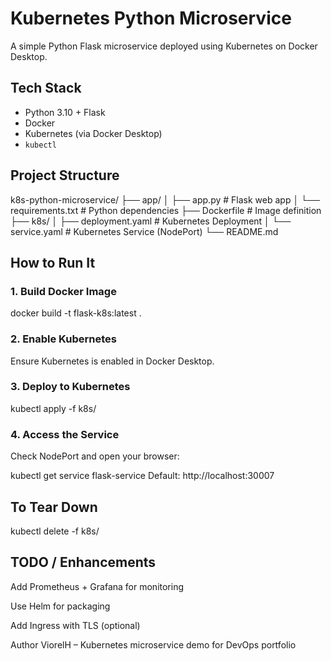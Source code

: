 # Kubernetes Python Microservice 

A simple Python Flask microservice deployed using Kubernetes on Docker Desktop.

##  Tech Stack

- Python 3.10 + Flask
- Docker
- Kubernetes (via Docker Desktop)
- `kubectl`

##  Project Structure

k8s-python-microservice/
├── app/
│ ├── app.py # Flask web app
│ └── requirements.txt # Python dependencies
├── Dockerfile # Image definition
├── k8s/
│ ├── deployment.yaml # Kubernetes Deployment
│ └── service.yaml # Kubernetes Service (NodePort)
└── README.md

##  How to Run It

### 1. Build Docker Image

docker build -t flask-k8s:latest .

### 2. Enable Kubernetes
Ensure Kubernetes is enabled in Docker Desktop.

### 3. Deploy to Kubernetes

kubectl apply -f k8s/

### 4. Access the Service
Check NodePort and open your browser:

kubectl get service flask-service
Default: http://localhost:30007

## To Tear Down

kubectl delete -f k8s/

## TODO / Enhancements

Add Prometheus + Grafana for monitoring

Use Helm for packaging

Add Ingress with TLS (optional)

Author
ViorelH – Kubernetes microservice demo for DevOps portfolio
